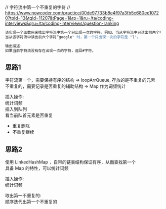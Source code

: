 // 字符流中第一个不重复的字符
// https://www.nowcoder.com/practice/00de97733b8e4f97a3fb5c680ee10720?tpId=13&tqId=11207&tPage=1&rp=1&ru=/ta/coding-interviews&qru=/ta/coding-interviews/question-ranking

```java
请实现一个函数用来找出字符流中第一个只出现一次的字符。例如，当从字符流中只读出前两个字符 "go" 时，第一个只出现一次的字符是 "g"。
当从该字符流中读出前六个字符“google" 时，第一个只出现一次的字符是 "l"。

输出描述:
如果当前字符流没有存在出现一次的字符，返回#字符。
```


## 思路1
字符流第一个，需要保持有序的结构  ⇒ loopArrQueue, 存放的是不重复的元素  
不重复的，需要记录是否重复的辅助结构  ⇒ Map 作为词频统计  

插入操作:  
统计词频  
插入到队列  
看当前队首元素是否重复  
  - 重复删除
  - 不重复继续


## 思路2
使用 LinkedHashMap ，自带的链表结构保证有序，从而查找第一个  
具备 Map 的特性，可以统计词频  

插入操作:  
统计词频  


取出第一不重复的:   
顺序迭代出第一个不重复的

